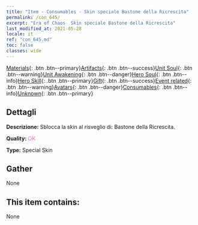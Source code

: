 ```yaml
---
title: "Item - Consumables - Skin speciale Bastone della Ricrescita"
permalink: /con_645/
excerpt: "Era of Chaos  Skin speciale Bastone della Ricrescita"
last_modified_at: 2021-05-28
locale: it
ref: "con_645.md"
toc: false
classes: wide
---
```

 [Materials](/ItemsIT/){: .btn .btn--primary}[Artifacts](/ItemsIT/Artifacts/){: .btn .btn--success}[Unit Soul](/ItemsIT/UnitSoul/){: .btn .btn--warning}[Unit Awakening](/ItemsIT/UnitAwakening/){: .btn .btn--danger}[Hero Soul](/ItemsIT/HeroSoul/){: .btn .btn--info}[Hero Skill](/ItemsIT/HeroSkill/){: .btn .btn--primary}[Gift](/ItemsIT/Gift/){: .btn .btn--success}[Event related](/ItemsIT/Events/){: .btn .btn--warning}[Avatars](/ItemsIT/Avatars/){: .btn .btn--danger}[Consumables](/ItemsIT/Consumables/){: .btn .btn--info}[Unknown](/ItemsIT/Unknown/){: .btn .btn--primary}

## Dettagli
 **Descrizione:** Sblocca la skin al risveglio di: Bastone della Ricrescita.

 **Quality:** <span style="color: #DA70D6">OK</span>

 **Type:** Special Skin

## Gather

  None

## This item contains:

  None

